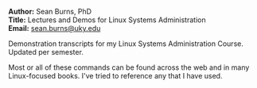 **Author:** Sean Burns, PhD  
**Title:** Lectures and Demos for Linux Systems Administration  
**Email:** sean.burns@uky.edu

Demonstration transcripts for my Linux Systems Administration Course. Updated per semester.

Most or all of these commands can be found across the web and in many Linux-focused books. I've tried to reference any that I have used.
